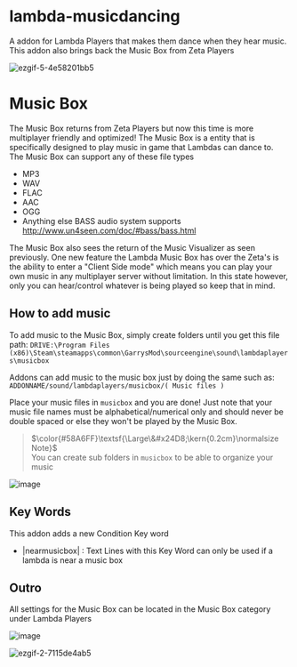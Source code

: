 # lambda-musicdancing

A addon for Lambda Players that makes them dance when they hear music. This addon also brings back the Music Box from Zeta Players

![ezgif-5-4e58201bb5](https://user-images.githubusercontent.com/109770359/206311804-68c157ff-f4fe-4907-9a64-4485208ac120.gif)


# Music Box

The Music Box returns from Zeta Players but now this time is more multiplayer friendly and optimized! The Music Box is a entity that is specifically designed to play music in game that Lambdas can dance to. The Music Box can support any of these file types
- MP3
- WAV
- FLAC
- AAC
- OGG
- Anything else BASS audio system supports http://www.un4seen.com/doc/#bass/bass.html

The Music Box also sees the return of the Music Visualizer as seen previously. One new feature the Lambda Music Box has over the Zeta's is the ability to enter a "Client Side mode" which means you can play your own music in any multiplayer server without limitation. In this state however, only you can hear/control whatever is being played so keep that in mind.

## How to add music
To add music to the Music Box, simply create folders until you get this file path: `DRIVE:\Program Files (x86)\Steam\steamapps\common\GarrysMod\sourceengine\sound\lambdaplayers\musicbox`

Addons can add music to the music box just by doing the same such as: `ADDONNAME/sound/lambdaplayers/musicbox/( Music files )`


Place your music files in `musicbox` and you are done! Just note that your music file names must be alphabetical/numerical only and should never be double spaced or else they won't be played by the Music Box.

> $\color{#58A6FF}\textsf{\Large\&#x24D8;\kern{0.2cm}\normalsize Note}$ <br>
> You can create sub folders in `musicbox` to be able to organize your music

![image](https://user-images.githubusercontent.com/109770359/208526499-d03098c4-874b-410f-8c51-75b5b2bce824.png)

## Key Words

This addon adds a new Condition Key word

- |nearmusicbox|  :  Text Lines with this Key Word can only be used if a lambda is near a music box

## Outro
All settings for the Music Box can be located in the Music Box category under Lambda Players

![image](https://user-images.githubusercontent.com/109770359/208527931-86802430-9144-48e8-afb6-8c52a38329d7.png)



![ezgif-2-7115de4ab5](https://user-images.githubusercontent.com/109770359/208524536-7cf2bbdc-77da-40a2-aaf3-6e976dabc73a.gif)
